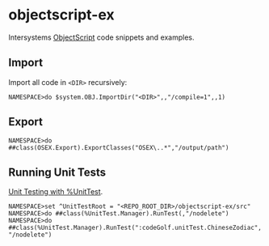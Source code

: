# objectscript-ex
Intersystems [ObjectScript](https://docs.intersystems.com/irislatest/csp/docbook/DocBook.UI.Page.cls?KEY=GCOS_intro) code snippets and examples.

## Import

Import all code in `<DIR>` recursively:
```
NAMESPACE>do $system.OBJ.ImportDir("<DIR>",,"/compile=1",,1)
```

## Export

```
NAMESPACE>do ##class(OSEX.Export).ExportClasses("OSEX\..*","/output/path")
```

## Running Unit Tests

[Unit Testing with %UnitTest](https://docs.intersystems.com/irislatest/csp/docbook/DocBook.UI.Page.cls?KEY=TUNT_WhatIsPercentUnitTest).

```
NAMESPACE>set ^UnitTestRoot = "<REPO_ROOT_DIR>/objectscript-ex/src"
NAMESPACE>do ##class(%UnitTest.Manager).RunTest(,"/nodelete")
NAMESPACE>do ##class(%UnitTest.Manager).RunTest(":codeGolf.unitTest.ChineseZodiac", "/nodelete")
```
